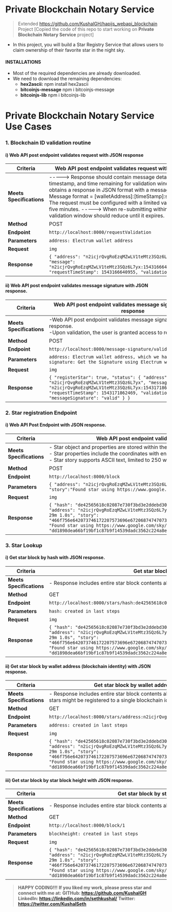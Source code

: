 # Private Blockchain Notary Service

> Extended https://github.com/KushalGH/hapijs_webapi_blockchain Project [Copied the code of this repo to start working on **Private Blockchain Notary Service** project]

- In this project, you will build a Star Registry Service that allows users to claim ownership of their favorite star in the night sky.

#### INSTALLATIONS

- Most of the required dependencies are already downloaded.
- We need to download the remaining dependencies:
    - **hex2ascii:** npm install hex2ascii
    - **bitcoinjs-message** npm i bitcoinjs-message
    - **bitcoinjs-lib** npm i bitcoinjs-lib
 
# Private Blockchain Notary Service Use Cases

### 1. Blockchain ID validation routine

#### i) Web API post endpoint validates request with JSON response 

Criteria | Web API post endpoint validates request with JSON response. 
------------ | -------------
**Meets Specifications** | -----> Response should contain message details, request timestamp, and time remaining for validation window. -----> User obtains a response in JSON format with a message to sign. -----> Message format = [walletAddress]:[timeStamp]:starRegistry -----> The request must be configured with a limited validation window of five minutes. -----> When re-submitting within validation window, validation window should reduce until it expires. 
**Method** | POST
**Endpoint** | ```http://localhost:8000/requestValidation```
**Parameters** | ```address: Electrum wallet address``` 
**Request** | ```img```
**Response** | ```{ "address": "n2icjrQvgRoEzqMZwLV1teMtz3SQz6L7yx",     "message": "n2icjrQvgRoEzqMZwLV1teMtz3SQz6L7yx:1543166640955:starRegistry",     "requestTimeStamp": 1543166640955, "validationWindow": 300}```

#### ii) Web API post endpoint validates message signature with JSON response. 

Criteria | Web API post endpoint validates message signature with JSON response
------------ | -------------
**Meets Specifications** | -Web API post endpoint validates message signature with JSON response. <br /> -Upon validation, the user is granted access to register a single star.
**Method** | POST
**Endpoint** | ```http://localhost:8000/message-signature/validate```
**Parameters** | ```address: Electrum wallet address, which we have used above  signature: Get the Signature using Electrum walet``` 
**Request** | ```img```
**Response** | ```{ "registerStar": true, "status": { "address": "n2icjrQvgRoEzqMZwLV1teMtz3SQz6L7yx", "message":  "n2icjrQvgRoEzqMZwLV1teMtz3SQz6L7yx:1543171862469:starRegistry", "requestTimeStamp": 1543171862469, "validationWindow": 200, "messageSignature": "valid" } }```


### 2. Star registration Endpoint

#### i) Web API Post Endpoint with JSON response.
Criteria | Web API post endpoint validates message signature with JSON response
------------ | -------------
**Meets Specifications** | - Star object and properties are stored within the body of the block. <br /> - Star properties include the coordinates with encoded story. <br /> - Star story supports ASCII text, limited to 250 words (500 bytes), and hex encoded.
**Method** | POST
**Endpoint** | ```http://localhost:8000/block```
**Parameters** | ```{ "address": "n2icjrQvgRoEzqMZwLV1teMtz3SQz6L7yx", "star": { "dec":"-26° 29' 24.9", "ra":"16h 29m 1.0s", "story":"Found star using https://www.google.com/sky/" } }``` 
**Request** | ```img```
**Response** | ```{ "hash": "de42565618c02087e730f3bd3e2ddebd302171cdee718eaa355b606f2a89da69", "height": 1, "body": { "address": "n2icjrQvgRoEzqMZwLV1teMtz3SQz6L7yx", "star": {            "dec": "-26° 29' 24.9", "ra": "16h 29m 1.0s", "story": "466f756e642073746172207573696e672068747470733a2f2f7777772e676f6f676c652e636f6d2f736b792f","storyDecoded": "Found star using https://www.google.com/sky/" } }, "time": "1543171993", "previousBlockHash": "dd1898dea66bf19bf1c87b9f14539dadc3562c224a8ec8308329be386f9f0bd5" }```


### 3. Star Lookup

#### i) Get star block by hash with JSON response.
Criteria | Get star block by hash with JSON response
------------ | -------------
**Meets Specifications** | - Response includes entire star block contents along with the addition of star story decoded to ascii.
**Method** | GET
**Endpoint** | ```http://localhost:8000/stars/hash:de42565618c02087e730f3bd3e2ddebd302171cdee718eaa355b606f2a89da69```
**Parameters** | ```hash: created in last steps``` 
**Request** | ```img```
**Response** | ```{ "hash": "de42565618c02087e730f3bd3e2ddebd302171cdee718eaa355b606f2a89da69", "height": 1, "body": { "address": "n2icjrQvgRoEzqMZwLV1teMtz3SQz6L7yx", "star": {            "dec": "-26° 29' 24.9", "ra": "16h 29m 1.0s", "story": "466f756e642073746172207573696e672068747470733a2f2f7777772e676f6f676c652e636f6d2f736b792f","storyDecoded": "Found star using https://www.google.com/sky/" } }, "time": "1543171993", "previousBlockHash": "dd1898dea66bf19bf1c87b9f14539dadc3562c224a8ec8308329be386f9f0bd5" }```


#### ii) Get star block by wallet address (blockchain identity) with JSON response.
Criteria | Get star block by wallet address (blockchain identity) with JSON response.
------------ | -------------
**Meets Specifications** | - Response includes entire star block contents along with the addition of star story decoded to ascii. - Multiple stars might be registered to a single blockchain identity. 
**Method** | GET
**Endpoint** | ```http://localhost:8000/stars/address:n2icjrQvgRoEzqMZwLV1teMtz3SQz6L7yx```
**Parameters** | ```address: created in last steps``` 
**Request** | ```img```
**Response** | ```{ "hash": "de42565618c02087e730f3bd3e2ddebd302171cdee718eaa355b606f2a89da69", "height": 1, "body": { "address": "n2icjrQvgRoEzqMZwLV1teMtz3SQz6L7yx", "star": {            "dec": "-26° 29' 24.9", "ra": "16h 29m 1.0s", "story": "466f756e642073746172207573696e672068747470733a2f2f7777772e676f6f676c652e636f6d2f736b792f","storyDecoded": "Found star using https://www.google.com/sky/" } }, "time": "1543171993", "previousBlockHash": "dd1898dea66bf19bf1c87b9f14539dadc3562c224a8ec8308329be386f9f0bd5" }```



#### iii) Get star block by star block height with JSON response.
Criteria | Get star block by star block height with JSON response.
------------ | -------------
**Meets Specifications** | - Response includes entire star block contents along with the addition of star story decoded to ascii.
**Method** | GET
**Endpoint** | ```http://localhost:8000/block/1```
**Parameters** | ```blockheight: created in last steps``` 
**Request** | ```img```
**Response** | ```{ "hash": "de42565618c02087e730f3bd3e2ddebd302171cdee718eaa355b606f2a89da69", "height": 1, "body": { "address": "n2icjrQvgRoEzqMZwLV1teMtz3SQz6L7yx", "star": {            "dec": "-26° 29' 24.9", "ra": "16h 29m 1.0s", "story": "466f756e642073746172207573696e672068747470733a2f2f7777772e676f6f676c652e636f6d2f736b792f","storyDecoded": "Found star using https://www.google.com/sky/" } }, "time": "1543171993", "previousBlockHash": "dd1898dea66bf19bf1c87b9f14539dadc3562c224a8ec8308329be386f9f0bd5" }```


> **HAPPY CODING!!!** 
> **If you liked my work, please press star and connect with me at:** 
> **GITHub: https://github.com/KushalGH** 
> **LinkedIn: https://linkedin.com/in/sethkushal/**
> **Twitter: https://twitter.com/KushalSeth**



